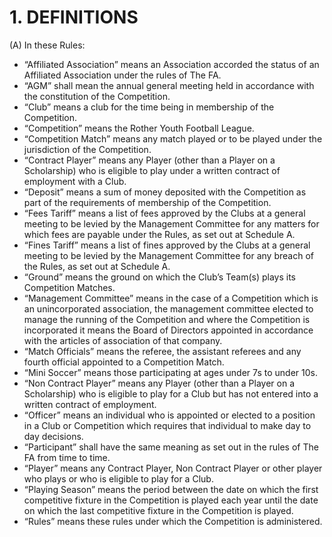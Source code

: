 # 1. DEFINITIONS

(A) In these Rules:
- “Affiliated Association” means an Association accorded the status of an Affiliated Association under the rules of The FA.
- “AGM” shall mean the annual general meeting held in accordance with the constitution of the Competition.
- “Club” means a club for the time being in membership of the Competition.
- “Competition” means the Rother Youth Football League.
- “Competition Match” means any match played or to be played under the jurisdiction of the Competition.
- “Contract Player” means any Player (other than a Player on a Scholarship) who is eligible to play under a written contract of employment with a Club.
- “Deposit” means a sum of money deposited with the Competition as part of the requirements of membership of the Competition.
- “Fees Tariff” means a list of fees approved by the Clubs at a general meeting to be levied by the Management Committee for any matters for which fees are payable under the Rules, as set out at Schedule A.
- “Fines Tariff” means a list of fines approved by the Clubs at a general meeting to be levied by the Management Committee for any breach of the Rules, as set out at Schedule A.
- “Ground” means the ground on which the Club’s Team(s) plays its Competition Matches.
- “Management Committee” means in the case of a Competition which is an unincorporated association, the management committee elected to manage the running of the Competition and where the Competition is incorporated it means the Board of Directors appointed in accordance with the articles of association of that company.
- “Match Officials” means the referee, the assistant referees and any fourth official appointed to a Competition Match.
- “Mini Soccer” means those participating at ages under 7s to under 10s.
- “Non Contract Player” means any Player (other than a Player on a Scholarship) who is eligible to play for a Club but has not entered into a written contract of employment.
- “Officer” means an individual who is appointed or elected to a position in a Club or Competition which requires that individual to make day to day decisions.
- “Participant” shall have the same meaning as set out in the rules of The FA from time to time.
- “Player” means any Contract Player, Non Contract Player or other player who plays or who is eligible to play for a Club.
- “Playing Season” means the period between the date on which the first competitive fixture in the Competition is played each year until the date on which the last competitive fixture in the Competition is played.
- “Rules” means these rules under which the Competition is administered. 
